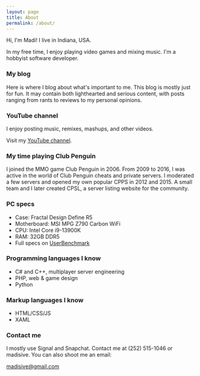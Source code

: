 ```yaml
---
layout: page
title: About
permalink: /about/
---
```


Hi, I'm Madi! I live in Indiana, USA.

In my free time, I enjoy playing video games and mixing music. I'm a hobbyist software developer.

### My blog
Here is where I blog about what's important to me. This blog is mostly just for fun. It may contain both lighthearted and serious content, with posts ranging from rants to reviews to my personal opinions.

### YouTube channel
I enjoy posting music, remixes, mashups, and other videos.

Visit my [YouTube channel](https://www.youtube.com/@madi2176).

### My time playing Club Penguin
I joined the MMO game Club Penguin in 2006. From 2009 to 2016, I was active in the world of Club Penguin cheats and private servers. I moderated a few servers and opened my own popular CPPS in 2012 and 2015. A small team and I later created CPSL, a server listing website for the community.

### PC specs
- Case: Fractal Design Define R5
- Motherboard: MSI MPG Z790 Carbon WiFi
- CPU: Intel Core i9-13900K
- RAM: 32GB DDR5
- Full specs on [UserBenchmark](https://www.userbenchmark.com/UserRun/58729356)

### Programming languages I know
- C# and C++, multiplayer server engineering
- PHP, web & game design
- Python

### Markup languages I know
- HTML/CSS/JS
- XAML

### Contact me
I mostly use Signal and Snapchat. Contact me at (252) 515-1046 or madisive. You can also shoot me an email:

[madisive@gmail.com](mailto:madisive@gmail.com)
